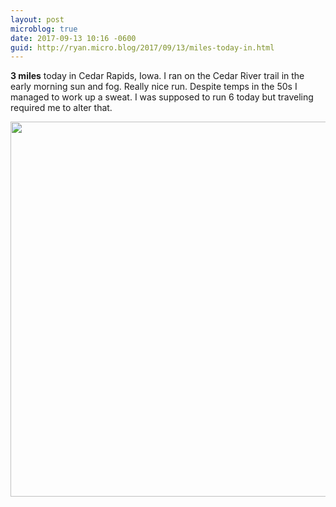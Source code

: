 ```yaml
---
layout: post
microblog: true
date: 2017-09-13 10:16 -0600
guid: http://ryan.micro.blog/2017/09/13/miles-today-in.html
---
```

**3 miles** today in Cedar Rapids, Iowa. I ran on the Cedar River trail in the early morning sun and fog. Really nice run. Despite temps in the 50s I managed to work up a sweat. I was supposed to run 6 today but traveling required me to alter that. 

<img src="http://www.ryanruns.com/uploads/2017/ed9cb8f3b0.jpg" width="600" height="600" />
